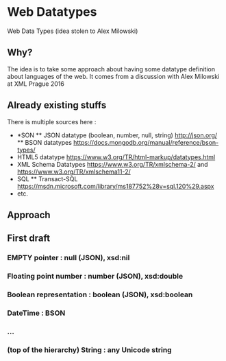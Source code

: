 # Web Datatypes
Web Data Types (idea stolen to Alex Milowski)
## Why?
The idea is to take some approach about having some datatype definition about languages of the web. It comes from a discussion with Alex Milowski at XML Prague 2016

## Already existing stuffs
There is multiple sources here :
* *SON
** JSON datatype (boolean, number, null, string) http://json.org/
** BSON datatypes https://docs.mongodb.org/manual/reference/bson-types/
* HTML5 datatype https://www.w3.org/TR/html-markup/datatypes.html
* XML Schema Datatypes https://www.w3.org/TR/xmlschema-2/ and https://www.w3.org/TR/xmlschema11-2/
* SQL
** Transact-SQL https://msdn.microsoft.com/library/ms187752%28v=sql.120%29.aspx
* etc.

## Approach


## First draft
### EMPTY pointer : null (JSON), xsd:nil
### Floating point number : number (JSON), xsd:double
### Boolean representation : boolean (JSON), xsd:boolean
### DateTime : BSON
### ...
### (top of the hierarchy) String : any Unicode string
